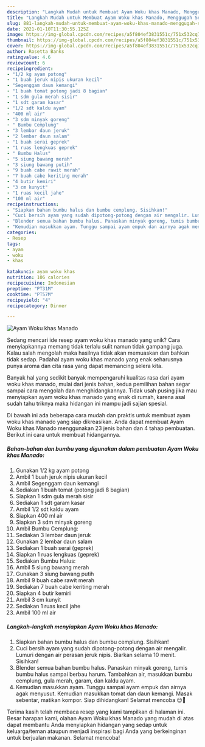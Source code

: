 ```yaml
---
description: "Langkah Mudah untuk Membuat Ayam Woku khas Manado, Menggugah Selera"
title: "Langkah Mudah untuk Membuat Ayam Woku khas Manado, Menggugah Selera"
slug: 881-langkah-mudah-untuk-membuat-ayam-woku-khas-manado-menggugah-selera
date: 2021-01-10T11:30:55.125Z
image: https://img-global.cpcdn.com/recipes/a5f804ef3831551c/751x532cq70/ayam-woku-khas-manado-foto-resep-utama.jpg
thumbnail: https://img-global.cpcdn.com/recipes/a5f804ef3831551c/751x532cq70/ayam-woku-khas-manado-foto-resep-utama.jpg
cover: https://img-global.cpcdn.com/recipes/a5f804ef3831551c/751x532cq70/ayam-woku-khas-manado-foto-resep-utama.jpg
author: Rosetta Banks
ratingvalue: 4.6
reviewcount: 6
recipeingredient:
- "1/2 kg ayam potong"
- "1 buah jeruk nipis ukuran kecil"
- "Segenggam daun kemangi"
- "1 buah tomat potong jadi 8 bagian"
- "1 sdm gula merah sisir"
- "1 sdt garam kasar"
- "1/2 sdt kaldu ayam"
- "400 ml air"
- "3 sdm minyak goreng"
- " Bumbu Cemplung"
- "3 lembar daun jeruk"
- "2 lembar daun salam"
- "1 buah serai geprek"
- "1 ruas lengkuas geprek"
- " Bumbu Halus"
- "5 siung bawang merah"
- "3 siung bawang putih"
- "9 buah cabe rawit merah"
- "7 buah cabe keriting merah"
- "4 butir kemiri"
- "3 cm kunyit"
- "1 ruas kecil jahe"
- "100 ml air"
recipeinstructions:
- "Siapkan bahan bumbu halus dan bumbu cemplung. Sisihkan!"
- "Cuci bersih ayam yang sudah dipotong-potong dengan air mengalir. Lumuri dengan air perasan jeruk nipis. Biarkan selama 10 menit. Sisihkan!"
- "Blender semua bahan bumbu halus. Panaskan minyak goreng, tumis bumbu halus sampai berbau harum. Tambahkan air, masukkan bumbu cemplung, gula merah, garam, dan kaldu ayam."
- "Kemudian masukkan ayam. Tunggu sampai ayam empuk dan airnya agak menyusut. Kemudian masukkan tomat dan daun kemangi. Masak sebentar, matikan kompor. Siap dihidangkan! Selamat mencoba 😉🤗"
categories:
- Resep
tags:
- ayam
- woku
- khas

katakunci: ayam woku khas 
nutrition: 106 calories
recipecuisine: Indonesian
preptime: "PT31M"
cooktime: "PT57M"
recipeyield: "4"
recipecategory: Dinner

---
```



![Ayam Woku khas Manado](https://img-global.cpcdn.com/recipes/a5f804ef3831551c/751x532cq70/ayam-woku-khas-manado-foto-resep-utama.jpg)

Sedang mencari ide resep ayam woku khas manado yang unik? Cara menyiapkannya memang tidak terlalu sulit namun tidak gampang juga. Kalau salah mengolah maka hasilnya tidak akan memuaskan dan bahkan tidak sedap. Padahal ayam woku khas manado yang enak seharusnya punya aroma dan cita rasa yang dapat memancing selera kita.



Banyak hal yang sedikit banyak mempengaruhi kualitas rasa dari ayam woku khas manado, mulai dari jenis bahan, kedua pemilihan bahan segar sampai cara mengolah dan menghidangkannya. Tidak usah pusing jika mau menyiapkan ayam woku khas manado yang enak di rumah, karena asal sudah tahu triknya maka hidangan ini mampu jadi sajian spesial.


Di bawah ini ada beberapa cara mudah dan praktis untuk membuat ayam woku khas manado yang siap dikreasikan. Anda dapat membuat Ayam Woku khas Manado menggunakan 23 jenis bahan dan 4 tahap pembuatan. Berikut ini cara untuk membuat hidangannya.

<!--inarticleads1-->

##### Bahan-bahan dan bumbu yang digunakan dalam pembuatan Ayam Woku khas Manado:

1. Gunakan 1/2 kg ayam potong
1. Ambil 1 buah jeruk nipis ukuran kecil
1. Ambil Segenggam daun kemangi
1. Sediakan 1 buah tomat (potong jadi 8 bagian)
1. Siapkan 1 sdm gula merah sisir
1. Sediakan 1 sdt garam kasar
1. Ambil 1/2 sdt kaldu ayam
1. Siapkan 400 ml air
1. Siapkan 3 sdm minyak goreng
1. Ambil  Bumbu Cemplung:
1. Sediakan 3 lembar daun jeruk
1. Gunakan 2 lembar daun salam
1. Sediakan 1 buah serai (geprek)
1. Siapkan 1 ruas lengkuas (geprek)
1. Sediakan  Bumbu Halus:
1. Ambil 5 siung bawang merah
1. Gunakan 3 siung bawang putih
1. Ambil 9 buah cabe rawit merah
1. Sediakan 7 buah cabe keriting merah
1. Siapkan 4 butir kemiri
1. Ambil 3 cm kunyit
1. Sediakan 1 ruas kecil jahe
1. Ambil 100 ml air




<!--inarticleads2-->

##### Langkah-langkah menyiapkan Ayam Woku khas Manado:

1. Siapkan bahan bumbu halus dan bumbu cemplung. Sisihkan!
1. Cuci bersih ayam yang sudah dipotong-potong dengan air mengalir. Lumuri dengan air perasan jeruk nipis. Biarkan selama 10 menit. Sisihkan!
1. Blender semua bahan bumbu halus. Panaskan minyak goreng, tumis bumbu halus sampai berbau harum. Tambahkan air, masukkan bumbu cemplung, gula merah, garam, dan kaldu ayam.
1. Kemudian masukkan ayam. Tunggu sampai ayam empuk dan airnya agak menyusut. Kemudian masukkan tomat dan daun kemangi. Masak sebentar, matikan kompor. Siap dihidangkan! Selamat mencoba 😉🤗




Terima kasih telah membaca resep yang kami tampilkan di halaman ini. Besar harapan kami, olahan Ayam Woku khas Manado yang mudah di atas dapat membantu Anda menyiapkan hidangan yang sedap untuk keluarga/teman ataupun menjadi inspirasi bagi Anda yang berkeinginan untuk berjualan makanan. Selamat mencoba!
